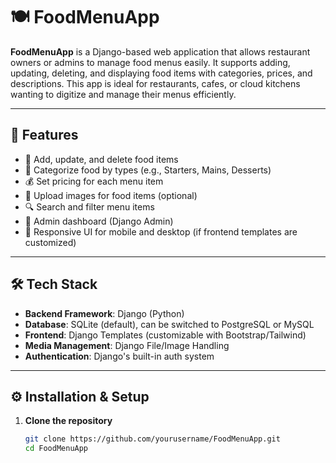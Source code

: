 # 🍽️ FoodMenuApp

**FoodMenuApp** is a Django-based web application that allows restaurant owners or admins to manage food menus easily. It supports adding, updating, deleting, and displaying food items with categories, prices, and descriptions. This app is ideal for restaurants, cafes, or cloud kitchens wanting to digitize and manage their menus efficiently.

---

## 🚀 Features

- 🧾 Add, update, and delete food items
- 📂 Categorize food by types (e.g., Starters, Mains, Desserts)
- 💰 Set pricing for each menu item
- 📸 Upload images for food items (optional)
- 🔍 Search and filter menu items
- 👤 Admin dashboard (Django Admin)
- 📱 Responsive UI for mobile and desktop (if frontend templates are customized)

---

## 🛠️ Tech Stack

- **Backend Framework**: Django (Python)
- **Database**: SQLite (default), can be switched to PostgreSQL or MySQL
- **Frontend**: Django Templates (customizable with Bootstrap/Tailwind)
- **Media Management**: Django File/Image Handling
- **Authentication**: Django's built-in auth system

---

## ⚙️ Installation & Setup

1. **Clone the repository**
   ```bash
   git clone https://github.com/yourusername/FoodMenuApp.git
   cd FoodMenuApp
